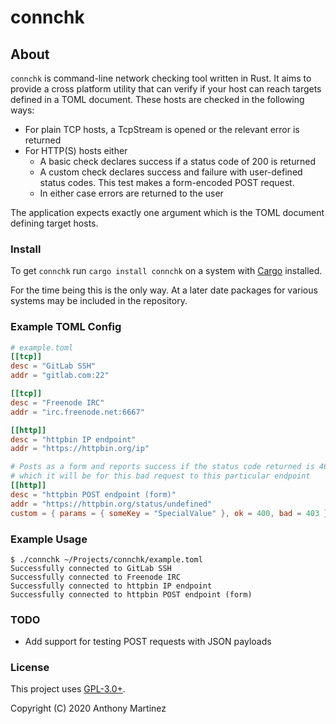 # connchk

## About

`connchk` is command-line network checking tool written in Rust. It aims
to provide a cross platform utility that can verify if your host can reach
targets defined in a TOML document. These hosts are checked in the following
ways:

- For plain TCP hosts, a TcpStream is opened or the relevant error is returned
- For HTTP(S) hosts either
  - A basic check declares success if a status code of 200 is returned
  - A custom check declares success and failure with user-defined status codes. This test makes a form-encoded POST request.
  - In either case errors are returned to the user

The application expects exactly one argument which is the TOML document defining
target hosts.

### Install

To get `connchk` run `cargo install connchk` on a system with [Cargo](https://doc.rust-lang.org/cargo/getting-started/installation.html) installed.

For the time being this is the only way. At a later date packages for various systems may be included in the repository.

### Example TOML Config
```toml
# example.toml
[[tcp]]
desc = "GitLab SSH"
addr = "gitlab.com:22"

[[tcp]]
desc = "Freenode IRC"
addr = "irc.freenode.net:6667"

[[http]]
desc = "httpbin IP endpoint"
addr = "https://httpbin.org/ip"

# Posts as a form and reports success if the status code returned is 400
# which it will be for this bad request to this particular endpoint
[[http]]
desc = "httpbin POST endpoint (form)"
addr = "https://httpbin.org/status/undefined"
custom = { params = { someKey = "SpecialValue" }, ok = 400, bad = 403 } 

```

### Example Usage
```
$ ./connchk ~/Projects/connchk/example.toml
Successfully connected to GitLab SSH
Successfully connected to Freenode IRC
Successfully connected to httpbin IP endpoint
Successfully connected to httpbin POST endpoint (form)
```

### TODO

- Add support for testing POST requests with JSON payloads

### License

This project uses [GPL-3.0+](https://www.gnu.org/licenses/gpl-3.0.html).

Copyright (C) 2020 Anthony Martinez
